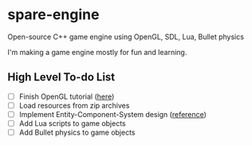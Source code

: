 # spare-engine
Open-source C++ game engine using OpenGL, SDL, Lua, Bullet physics

I'm making a game engine mostly for fun and learning.

## High Level To-do List
- [ ] Finish OpenGL tutorial ([here](http://www.opengl-tutorial.org/))
- [ ] Load resources from zip archives
- [ ] Implement Entity-Component-System design ([reference](http://gamedevs.org/uploads/data-driven-game-object-system.pdf))
- [ ] Add Lua scripts to game objects
- [ ] Add Bullet physics to game objects
